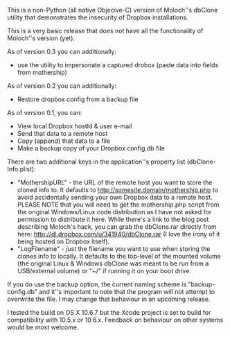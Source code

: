 This is a non-Python (all native Objecive-C) version of Moloch''s dbClone
utility that demonstrates the insecurity of Dropbox installations.

This is a very basic release that does not have all the functionality of
Moloch''s version (yet).

As of version 0.3 you can additionally:

* use the utility to impersonate a captured drobox (paste data into fields from mothership)

As of version 0.2 you can additionally:

* Restore dropbox config from a backup file

As of version 0.1, you can:

* View local Dropbox hostId & user e-mail
* Send that data to a remote host
* Copy (append) that data to a file
* Make a backup copy of your Dropbox config.db file

There are two additional keys in the application''s property list (dbClone-Info.plist):

* "MothershipURL" - the URL of the remote host you want to store the cloned info to. It defaults to http://somesite.domain/mothership.php to avoid accidentally sending your own Dropbox data to a remote host. PLEASE NOTE that you will need to get the mothership.php script from the original Windows/Linux code distribution as I have not asked for permission to distribute it here. While there's a link to the blog post describing Moloch's hack, you can grab the dbClone.rar directly from here: http://dl.dropbox.com/u/341940/dbClone.rar (I love the irony of it being hosted on Dropbox itself).
* "LogFilename" - _just_ the filename you want to use when storing the clones info to locally. It defaults to the top-level of the mounted volume (the original Linux & Windows dbClone was meant to be run from a USB/external volume) or "~/" if running it on your boot drive.

If you do use the backup option, the current naming scheme is "backup-config.db" and it''s important to note that the program will not attempt to overwrite the file. I may change that behaviour in an upcoming release.

I tested the build on OS X 10.6.7 but the Xcode project is set to build for compatibility with 10.5.x or 10.6.x. Feedback on behaviour on other systems would be most welcome.
